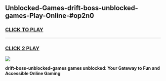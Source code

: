 
## Unblocked-Games-drift-boss-unblocked-games-Play-Online-#op2n0
<h3>
<a href="https://premium.freeplayer.one?title=drift-boss-unblocked-games&ref=27F">CLICK TO PLAY</a></h3>
<hr>

<h3>
<a href="https://premium.freeplayer.one?title=drift-boss-unblocked-games&ref=27F">CLICK 2 PLAY</a>
  
</h3>

<a href="https://premium.freeplayer.one?title=drift-boss-unblocked-games&ref=27F"><img src="https://clearcache.store/games.png"></a>


**drift-boss-unblocked-games games unblocked: Your Gateway to Fun and Accessible Online Gaming**
